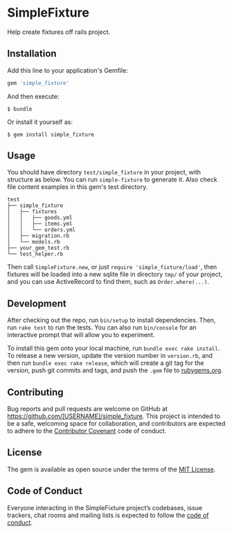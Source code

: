 # SimpleFixture

Help create fixtures off rails project.

## Installation

Add this line to your application's Gemfile:

```ruby
gem 'simple_fixture'
```

And then execute:

    $ bundle

Or install it yourself as:

    $ gem install simple_fixture

## Usage

You should have directory `test/simple_fixture` in your project, with structure as below. You can run `simple-fixture` to generate it. Also check file content examples in this gem's test directory.

```
test
├── simple_fixture
│   ├── fixtures
│   │   ├── goods.yml
│   │   ├── items.yml
│   │   └── orders.yml
│   ├── migration.rb
│   └── models.rb
├── your_gem_test.rb
└── test_helper.rb
```

Then call `SimpleFixture.new`, or just `require 'simple_fixture/load'`, then fixtures will be loaded into a new sqlite file in directory `tmp/` of your project, and you can use ActiveRecord to find them, such as `Order.where(...)`.

## Development

After checking out the repo, run `bin/setup` to install dependencies. Then, run `rake test` to run the tests. You can also run `bin/console` for an interactive prompt that will allow you to experiment.

To install this gem onto your local machine, run `bundle exec rake install`. To release a new version, update the version number in `version.rb`, and then run `bundle exec rake release`, which will create a git tag for the version, push git commits and tags, and push the `.gem` file to [rubygems.org](https://rubygems.org).

## Contributing

Bug reports and pull requests are welcome on GitHub at https://github.com/[USERNAME]/simple_fixture. This project is intended to be a safe, welcoming space for collaboration, and contributors are expected to adhere to the [Contributor Covenant](http://contributor-covenant.org) code of conduct.

## License

The gem is available as open source under the terms of the [MIT License](https://opensource.org/licenses/MIT).

## Code of Conduct

Everyone interacting in the SimpleFixture project’s codebases, issue trackers, chat rooms and mailing lists is expected to follow the [code of conduct](https://github.com/[USERNAME]/simple_fixture/blob/master/CODE_OF_CONDUCT.md).
